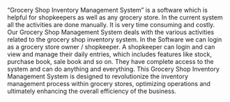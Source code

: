 “Grocery Shop Inventory Management System” is a software which is helpful for shopkeepers as well as any grocery store. In the current system all the activities are done manually. It is very time consuming and costly. Our Grocery Shop Management System deals with the various activities related to the grocery shop inventory system. 
In the Software we can login as a grocery store owner / shopkeeper. A shopkeeper can login and can view and manage their daily entries, which includes features like stock, purchase book, sale book and so on. They have complete access to the system and can do anything and everything.
This Grocery Shop Inventory Management System is designed to revolutionize the inventory management process within grocery stores, optimizing operations and ultimately enhancing the overall efficiency of the business.
